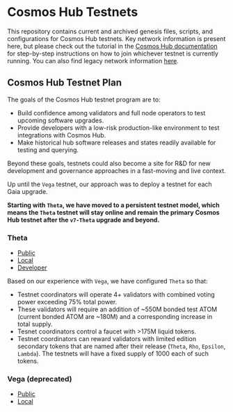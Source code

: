 # Cosmos Hub Testnets

This repository contains current and archived genesis files, scripts, and configurations for Cosmos Hub testnets. Key network information is present here, but please check out the tutorial in the [Cosmos Hub documentation](https://hub.cosmos.network/main/hub-tutorials/join-testnet.html) for step-by-step instructions on how to join whichever testnet is currently running. You can also find legacy network information [here](legacy/README.md).

## Cosmos Hub Testnet Plan

The goals of the Cosmos Hub testnet program are to:

-  Build confidence among validators and full node operators to test upcoming software upgrades.
-  Provide developers with a low-risk production-like environment to test integrations with Cosmos Hub.
-  Make historical hub software releases and states readily available for testing and querying.

Beyond these goals, testnets could also become a site for R&D for new development and governance approaches in a fast-moving and live context.

Up until the `Vega` testnet, our approach was to deploy a testnet for each Gaia upgrade.

**Starting with `Theta`, we have moved to a persistent testnet model, which means the `Theta` testnet will stay online and remain the primary Cosmos Hub testnet after the `v7-Theta` upgrade and beyond.**

### Theta

* [Public](theta/public-testnet/README.md)
* [Local](theta/local-testnet/README.md)
* [Developer](theta/devnet/README.md)

Based on our experience with `Vega`, we have configured `Theta` so that:
* Testnet coordinators will operate 4+ validators with combined voting power exceeding 75% total power.
* These validators will require an addition of ~550M bonded test ATOM (current bonded ATOM are ~180M) and a corresponding increase in total supply.
* Tesnet coordinators control a faucet with >175M liquid tokens.
* Testnet coordinators can reward validators with limited edition secondary tokens that are named after their release (`Theta`, `Rho`, `Epsilon`, `Lambda`). The testnets will have a fixed supply of 1000 each of such tokens.

### Vega (deprecated)

* [Public](vega/public-testnet/README.md)
* [Local](vega/local-testnet/README.md)



